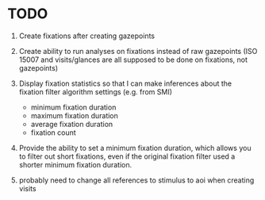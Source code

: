 # TODO

1. Create fixations after creating gazepoints

2. Create ability to run analyses on fixations instead of raw gazepoints (ISO 15007 and visits/glances are all supposed to be done on fixations, not gazepoints)

3. Display fixation statistics so that I can make inferences about the fixation filter algorithm settings (e.g. from SMI)

   - minimum fixation duration
   - maximum fixation duration
   - average fixation duration
   - fixation count

4. Provide the ability to set a minimum fixation duration, which allows you to filter out short fixations, even if the original fixation filter used a shorter minimum fixation duration.

5. probably need to change all references to stimulus to aoi when creating visits
